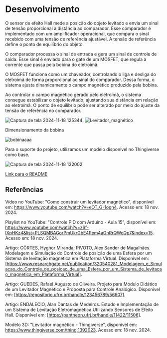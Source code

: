 # Desenvolvimento

O sensor de efeito Hall mede a posição do objeto levitado e envia um sinal de tensão proporcional
à distância ao comparador. Esse comparador é implementado com um amplificador operacional,
que compara o sinal recebido com uma tensão de referência ajustável. A tensão de referência 
define o ponto de equilíbrio do objeto.

O comparador processa o sinal de entrada e gera um sinal de controle de saída. Esse sinal é 
enviado para o gate de um MOSFET, que regula a corrente que passa pela bobina do eletroímã.

O MOSFET funciona como um chaveador, controlando o liga e desliga do eletroímã de forma 
proporcional ao sinal do comparador. Dessa forma, o sistema ajusta dinamicamente o campo 
magnético produzido pela bobina.

Ao controlar o campo magnético gerado pelo eletroímã, o sistema consegue estabilizar o objeto
levitado, ajustando sua distância em relação ao eletroímã. O ponto de equilíbrio pode ser 
alterado por meio do ajuste da tensão de referência no comparador.

![Captura de tela 2024-11-18 125344](https://github.com/user-attachments/assets/fdde3a2e-a0cc-4661-b237-55a43d138bed), ![Levitador_magnético](https://github.com/user-attachments/assets/af01046c-6b2f-46d0-9ca2-be716a9102fe)

Dimensionamento da bobina 

![bobinaaaa](https://github.com/user-attachments/assets/71c6ce01-3fc1-4878-9ac5-643da35314fd)


Para o suporte do projeto, utilizamos um modelo disponível no Thingiverse como base.

![Captura de tela 2024-11-18 132002](https://github.com/user-attachments/assets/312890af-1786-4429-956a-728b9ede0f36)

[Link para o README](https://github.com/SergioEPF/Levitador-magnetico/blob/main/README.md)


## Referências

Vídeo no YouTube: "Como construir um levitador magnético", disponível em: https://www.youtube.com/watch?v=eOT_G-1ogn4. Acesso em: 18 nov. 2024.

Playlist no YouTube: "Controle PID com Arduino - Aula 15", disponível em: https://www.youtube.com/watch?v=z6f-lXpHKz4&list=PLSQMBAGorPmUkrGbE4Pem4aGnRrQWcQp7&index=15. Acesso em: 18 nov. 2024.

Artigo: CÔRTES, Hyghor Miranda; PIVOTO, Alex Sander de Magalhães. Modelagem e Simulação do Controle de posição de uma Esfera por um Sistema de levitação magnética em Plataforma Virtual. Disponível em: [https://www.researchgate.net/publication/320540281_Modelagem_e_Simulacao_do_Controle_de_posicao_de_uma_Esfera_por_um_Sistema_de_levitacao_magnetica_em_Plataforma_Virtual].

Artigo: GUEDES, Rafael Augusto de Oliveira. Projeto para Módulo Didático de um Levitador Magnético e Proposta para Controle Analógico. Disponível em: [https://repositorio.ufrn.br/handle/123456789/56607].

Artigo: ENDALECIO, Alan Dantas de Medeiros. Estudo e Implementação de um Sistema de Levitação Eletromagnética Utilizando Sensores de Efeito Hall. Disponível em: [https://pantheon.ufrj.br/handle/11422/11506].

Modelo 3D: "Levitador magnético - Thingiverse", disponível em: https://www.thingiverse.com/thing:1392023. Acesso em: 18 nov. 2024.

